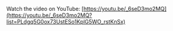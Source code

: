 Watch the video on YouTube: [https://youtu.be/_6seD3mo2MQ](https://youtu.be/_6seD3mo2MQ?list=PLdgq5G0ox73UstESo1KplG5WO_rstKnSx)